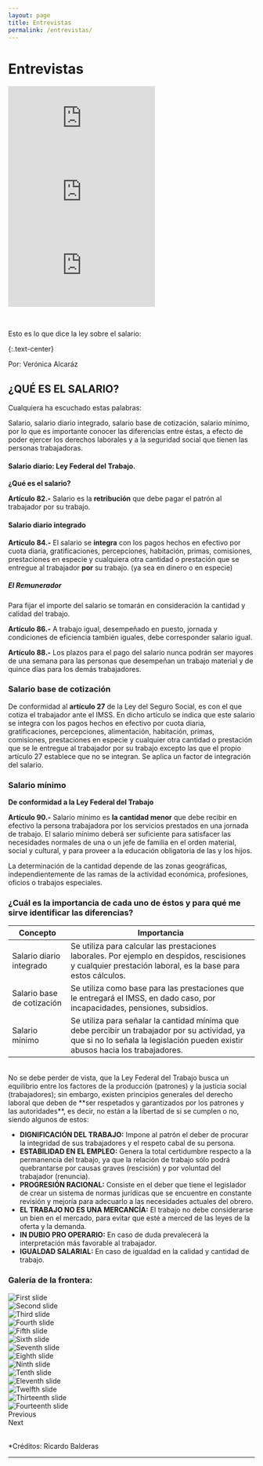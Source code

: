 ```yaml
---
layout: page
title: Entrevistas
permalink: /entrevistas/
---
```


# Entrevistas

  <div class="row mb-5">
    <div class="col-sm">
      <div class="embed-responsive embed-responsive-16by9">
        <iframe class="embed-responsive-item" src="https://www.youtube.com/embed/V0d_S4bieh8" webkitallowfullscreen mozallowfullscreen allowfullscreen frameborder='0'></iframe>
      </div>
    </div>
    <div class="col-sm">
      <div class="embed-responsive embed-responsive-16by9">
        <iframe class="embed-responsive-item" src="https://www.youtube.com/embed/YnSAEFj4Opk" webkitallowfullscreen mozallowfullscreen allowfullscreen frameborder='0'></iframe>
      </div>
    </div>
    <div class="col-sm">
      <div class="embed-responsive embed-responsive-16by9">
        <iframe class="embed-responsive-item" src="https://www.youtube.com/embed/L8ItxeGGuDg" webkitallowfullscreen mozallowfullscreen allowfullscreen frameborder='0'></iframe>
      </div>
    </div>
  </div>
<hr style= "background:rgba(255,255,255,0.7);">
<br>
Esto es lo que dice la ley sobre el salario:

{:.text-center}

Por: Verónica Alcaráz
## ¿QUÉ ES EL SALARIO?

Cualquiera ha escuchado estas palabras:

Salario, salario diario integrado, salario base de cotización, salario mínimo, por lo que es importante conocer las diferencias entre éstas, a efecto de poder ejercer los derechos laborales y a la seguridad social que tienen las personas trabajadoras.

#### Salario diario: Ley Federal del Trabajo.

**¿Qué es el salario?**

**Artículo 82.-** Salario es la **retribución** que debe pagar el patrón al trabajador por su trabajo.

#### Salario diario integrado

**Artículo 84.-** El salario se **integra** con los pagos hechos en efectivo por cuota diaria, gratificaciones, percepciones, habitación, primas, comisiones, prestaciones en especie y cualquiera otra cantidad o prestación que se entregue al trabajador **por** su trabajo. (ya sea en dinero o en especie)

##### El Remunerador

Para fijar el importe del salario se tomarán en consideración la cantidad y calidad del trabajo.

**Artículo 86.-** A trabajo igual, desempeñado en puesto, jornada y condiciones de eficiencia también iguales, debe corresponder salario igual.

**Artículo 88.-** Los plazos para el pago del salario nunca podrán ser mayores de una semana para las personas que desempeñan un trabajo material y de quince días para los demás trabajadores.

### Salario base de cotización

De conformidad al **artículo 27** de la Ley del Seguro Social, es con el que cotiza el trabajador ante el IMSS. En dicho artículo se indica que este salario se integra con los pagos hechos en efectivo por cuota diaria, gratificaciones, percepciones, alimentación, habitación, primas, comisiones, prestaciones en especie y cualquier otra cantidad o prestación que se le entregue al trabajador por su trabajo excepto las que el propio artículo 27 establece que no se integran. Se aplica un factor de integración del salario.

### Salario mínimo

**De conformidad a la Ley Federal del Trabajo**

**Artículo 90.-** Salario mínimo es **la cantidad menor** que debe recibir en efectivo la persona trabajadora por los servicios prestados en una jornada de trabajo. El salario mínimo deberá ser suficiente para satisfacer las necesidades normales de una o un jefe de familia en el orden material, social y cultural, y para proveer a la educación obligatoria de las y los hijos.

La determinación de la cantidad depende de las zonas geográficas, independientemente de las ramas de la actividad económica, profesiones, oficios o trabajos especiales.

### ¿Cuál es la importancia de cada uno de éstos y para qué me sirve identificar las diferencias?


<table class="table table-dark">
  <thead>
    <tr>
      <th scope="col"><b>Concepto</b></th>
      <th scope="col"><b>Importancia</b></th>
    </tr>
  </thead>
  <tbody>
    <tr>
      <td>Salario diario integrado</td>
      <td>Se utiliza para calcular las prestaciones laborales. Por ejemplo en despidos, rescisiones y cualquier prestación laboral, es la base para estos cálculos.</td>
    </tr>
    <tr>
      <td>Salario base de cotización</td>
      <td>Se utiliza como base para las prestaciones que le entregará el IMSS, en dado caso, por incapacidades, pensiones, subsidios.</td>
    </tr>
    <tr>
      <td>Salario mínimo</td>
      <td>Se utiliza para señalar la cantidad mínima que debe percibir un trabajador por su actividad,  ya que si no lo señala la legislación pueden existir abusos hacia los trabajadores.</td>
    </tr>
  </tbody>
</table>
<br>
No se debe perder de vista, que la Ley Federal del Trabajo busca un equilibrio entre los factores de la producción (patrones) y la justicia social (trabajadores); sin embargo, existen principios generales del derecho laboral que deben de **ser respetados y garantizados por los patrones y las autoridades**, es decir, no están a la libertad de si se cumplen o no, siendo algunos de estos:

- **DIGNIFICACIÓN DEL TRABAJO:** Impone al patrón el deber de procurar la integridad de sus trabajadores y el respeto cabal de su persona.
- **ESTABILIDAD EN EL EMPLEO:** Genera la total certidumbre respecto a la permanencia del trabajo, ya que la relación de trabajo sólo podrá quebrantarse por causas graves (rescisión) y por voluntad del trabajador (renuncia).
- **PROGRESIÓN RACIONAL:** Consiste en el deber que tiene el legislador de crear un sistema de normas jurídicas que se encuentre en constante revisión y mejoría para adecuarlo a las necesidades actuales del obrero.
- **EL TRABAJO NO ES UNA MERCANCÍA:** El trabajo no debe considerarse un bien en el mercado, para evitar que esté a merced de las leyes de la oferta y la demanda.
- **IN DUBIO PRO OPERARIO:** En caso de duda prevalecerá la interpretación más favorable al trabajador.
- **IGUALDAD SALARIAL:** En caso de igualdad en la calidad y cantidad de trabajo.


### Galería de la frontera:

<div id="carouselControls" class="carousel slide" data-ride="carousel">
  <div class="carousel-inner">
    <div class="carousel-item active">
      <img class="d-block w-100" src="{{ site.baseurl }}/assets/img/DSC_0237.jpg" alt="First slide">
    </div>
    <div class="carousel-item">
      <img class="d-block w-100" src="{{ site.baseurl }}/assets/img/DSC_0240.jpg" alt="Second slide">
    </div>
    <div class="carousel-item">
      <img class="d-block w-100" src="{{ site.baseurl }}/assets/img/DSC_0247.jpg" alt="Third slide">
    </div>
    <div class="carousel-item">
      <img class="d-block w-100" src="{{ site.baseurl }}/assets/img/DSC_0264.jpg" alt="Fourth slide">
    </div>
    <div class="carousel-item">
      <img class="d-block w-100" src="{{ site.baseurl }}/assets/img/DSC_0288.jpg" alt="Fifth slide">
    </div>
    <div class="carousel-item">
      <img class="d-block w-100" src="{{ site.baseurl }}/assets/img/DSC_0298.jpg" alt="Sixth slide">
    </div>
    <div class="carousel-item">
      <img class="d-block w-100" src="{{ site.baseurl }}/assets/img/DSC_0307.jpg" alt="Seventh slide">
    </div>
    <div class="carousel-item">
      <img class="d-block w-100" src="{{ site.baseurl }}/assets/img/DSC_0330.jpg" alt="Eighth slide">
    </div>
    <div class="carousel-item">
      <img class="d-block w-100" src="{{ site.baseurl }}/assets/img/DSC_0332.jpg" alt="Ninth slide">
    </div>
    <div class="carousel-item">
      <img class="d-block w-100" src="{{ site.baseurl }}/assets/img/DSC_0339.jpg" alt="Tenth slide">
    </div>
     <div class="carousel-item">
      <img class="d-block w-100" src="{{ site.baseurl }}/assets/img/DSC_0356.jpg" alt="Eleventh slide">
    </div>
     <div class="carousel-item">
      <img class="d-block w-100" src="{{ site.baseurl }}/assets/img/DSC_0372.jpg" alt="Twelfth slide">
    </div>
     <div class="carousel-item">
      <img class="d-block w-100" src="{{ site.baseurl }}/assets/img/DSC_0412.jpg" alt="Thirteenth slide">
    </div>
     <div class="carousel-item">
      <img class="d-block w-100" src="{{ site.baseurl }}/assets/img/DSC_0414.jpg" alt=" Fourteenth slide">
    </div>
  </div>
  <div class="carousel-control-prev" href="#carouselControls" role="button" data-slide="prev">
    <span class="carousel-control-prev-icon" aria-hidden="true"></span>
    <span class="sr-only">Previous</span>
  </div>
  <div class="carousel-control-next" href="#carouselControls" role="button" data-slide="next">
    <span class="carousel-control-next-icon" aria-hidden="true"></span>
    <span class="sr-only">Next</span>
  </div>
</div>
<br>

*Créditos: Ricardo Balderas 


_____________________________________________

